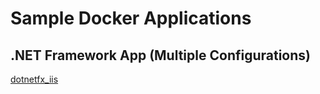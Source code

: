 # Sample Docker Applications

## .NET Framework App (Multiple Configurations)
[dotnetfx_iis](dotnetfx_iis)